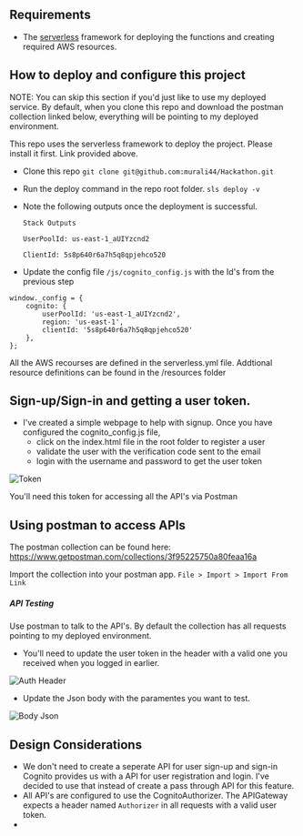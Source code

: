 ## Requirements
- The [serverless](https://serverless.com/) framework for deploying the functions and creating required AWS resources.

## How to deploy and configure this project

NOTE: You can skip this section if you'd just like to use my deployed service. By default, when you clone this repo and download the postman collection linked below, everything will be pointing to my deployed environment.

This repo uses the serverless framework to deploy the project. Please install it first. Link provided above.

- Clone this repo `git clone git@github.com:murali44/Hackathon.git`

- Run the deploy command in the repo root folder. `sls deploy -v`

- Note the following outputs once the deployment is successful.

	`Stack Outputs`

	`UserPoolId: us-east-1_aUIYzcnd2`

	`ClientId: 5s8p640r6a7h5q8qpjehco520`

- Update the config file `/js/cognito_config.js` with the Id's from the previous step
```
window._config = {
    cognito: {
        userPoolId: 'us-east-1_aUIYzcnd2',
        region: 'us-east-1',
        clientId: '5s8p640r6a7h5q8qpjehco520'
    },
};
```

All the AWS recourses are defined in the serverless.yml file. Addtional resource definitions can be found in the /resources folder



## Sign-up/Sign-in and getting a user token.

- I've created a simple webpage to help with signup. Once you have configured the cognito_config.js file, 
	-	click on the index.html file in the root folder to register a user
	-	validate the user with the verification code sent to the email
	-	login with the username and password to get the user token

![Token](https://i.ibb.co/XxhK5R1/Screen-Shot-2019-08-14-at-4-41-32-PM.png "Token")

You'll need this token for accessing all the API's via Postman


## Using postman to access APIs

The postman collection can be found here: https://www.getpostman.com/collections/3f95225750a80feaa16a

Import the collection into your postman app. `File > Import > Import From Link` 

##### API Testing


Use postman to talk to the API's. By default the collection has all requests pointing to my deployed environment.


- You'll need to update the user token in the header with a valid one you received when you logged in earlier.

![Auth Header](https://i.ibb.co/gwSnCRy/auth-header.png "Auth Header")

- Update the Json body with the paramentes you want to test.

![Body Json](https://i.ibb.co/kMsHpdp/body.png "Body Json")




## Design Considerations
-	We don't need to create a seperate API for user sign-up and sign-in Cognito provides us with a API for user registration and login. I've decided to use that instead of create a pass through API for this feature.
-	All API's are configured to use the CognitoAuthorizer. The APIGateway expects a header named `Authorizer` in all requests with a valid user token.
-	